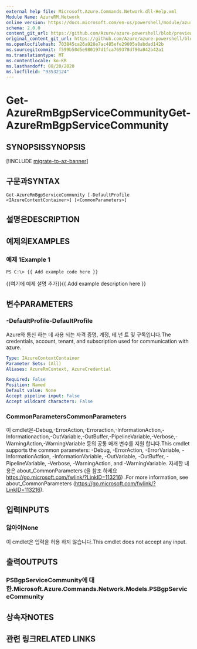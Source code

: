 ```yaml
---
external help file: Microsoft.Azure.Commands.Network.dll-Help.xml
Module Name: AzureRM.Network
online version: https://docs.microsoft.com/en-us/powershell/module/azurerm.network/get-azurermbgpservicecommunity
schema: 2.0.0
content_git_url: https://github.com/Azure/azure-powershell/blob/preview/src/ResourceManager/Network/Commands.Network/help/Get-AzureRmBgpServiceCommunity.md
original_content_git_url: https://github.com/Azure/azure-powershell/blob/preview/src/ResourceManager/Network/Commands.Network/help/Get-AzureRmBgpServiceCommunity.md
ms.openlocfilehash: 703845ca26a928e7ac485efe29005a8abdad142b
ms.sourcegitcommit: f599b50d5e980197d1fca769378df90a842b42a1
ms.translationtype: MT
ms.contentlocale: ko-KR
ms.lasthandoff: 08/20/2020
ms.locfileid: "93532124"
---
```

# <span data-ttu-id="3e6e2-101">Get-AzureRmBgpServiceCommunity</span><span class="sxs-lookup"><span data-stu-id="3e6e2-101">Get-AzureRmBgpServiceCommunity</span></span>

## <span data-ttu-id="3e6e2-102">SYNOPSIS</span><span class="sxs-lookup"><span data-stu-id="3e6e2-102">SYNOPSIS</span></span>

[!INCLUDE [migrate-to-az-banner](../../includes/migrate-to-az-banner.md)]

## <span data-ttu-id="3e6e2-103">구문과</span><span class="sxs-lookup"><span data-stu-id="3e6e2-103">SYNTAX</span></span>

```
Get-AzureRmBgpServiceCommunity [-DefaultProfile <IAzureContextContainer>] [<CommonParameters>]
```

## <span data-ttu-id="3e6e2-104">설명은</span><span class="sxs-lookup"><span data-stu-id="3e6e2-104">DESCRIPTION</span></span>

## <span data-ttu-id="3e6e2-105">예제의</span><span class="sxs-lookup"><span data-stu-id="3e6e2-105">EXAMPLES</span></span>

### <span data-ttu-id="3e6e2-106">예제 1</span><span class="sxs-lookup"><span data-stu-id="3e6e2-106">Example 1</span></span>
```
PS C:\> {{ Add example code here }}
```

<span data-ttu-id="3e6e2-107">{{여기에 예제 설명 추가}}</span><span class="sxs-lookup"><span data-stu-id="3e6e2-107">{{ Add example description here }}</span></span>

## <span data-ttu-id="3e6e2-108">변수</span><span class="sxs-lookup"><span data-stu-id="3e6e2-108">PARAMETERS</span></span>

### <span data-ttu-id="3e6e2-109">-DefaultProfile</span><span class="sxs-lookup"><span data-stu-id="3e6e2-109">-DefaultProfile</span></span>
<span data-ttu-id="3e6e2-110">Azure와 통신 하는 데 사용 되는 자격 증명, 계정, 테 넌 트 및 구독입니다.</span><span class="sxs-lookup"><span data-stu-id="3e6e2-110">The credentials, account, tenant, and subscription used for communication with azure.</span></span>

```yaml
Type: IAzureContextContainer
Parameter Sets: (All)
Aliases: AzureRmContext, AzureCredential

Required: False
Position: Named
Default value: None
Accept pipeline input: False
Accept wildcard characters: False
```

### <span data-ttu-id="3e6e2-111">CommonParameters</span><span class="sxs-lookup"><span data-stu-id="3e6e2-111">CommonParameters</span></span>
<span data-ttu-id="3e6e2-112">이 cmdlet은-Debug,-ErrorAction,-Erroraction,-InformationAction,-Informationaction,-OutVariable,-OutBuffer,-PipelineVariable,-Verbose,-WarningAction,-WarningVariable 등의 공통 매개 변수를 지원 합니다.</span><span class="sxs-lookup"><span data-stu-id="3e6e2-112">This cmdlet supports the common parameters: -Debug, -ErrorAction, -ErrorVariable, -InformationAction, -InformationVariable, -OutVariable, -OutBuffer, -PipelineVariable, -Verbose, -WarningAction, and -WarningVariable.</span></span> <span data-ttu-id="3e6e2-113">자세한 내용은 about_CommonParameters (을 참조 하세요 https://go.microsoft.com/fwlink/?LinkID=113216) .</span><span class="sxs-lookup"><span data-stu-id="3e6e2-113">For more information, see about_CommonParameters (https://go.microsoft.com/fwlink/?LinkID=113216).</span></span>

## <span data-ttu-id="3e6e2-114">입력</span><span class="sxs-lookup"><span data-stu-id="3e6e2-114">INPUTS</span></span>

### <span data-ttu-id="3e6e2-115">않아야</span><span class="sxs-lookup"><span data-stu-id="3e6e2-115">None</span></span>
<span data-ttu-id="3e6e2-116">이 cmdlet은 입력을 허용 하지 않습니다.</span><span class="sxs-lookup"><span data-stu-id="3e6e2-116">This cmdlet does not accept any input.</span></span>

## <span data-ttu-id="3e6e2-117">출력</span><span class="sxs-lookup"><span data-stu-id="3e6e2-117">OUTPUTS</span></span>

### <span data-ttu-id="3e6e2-118">PSBgpServiceCommunity에 대 한.</span><span class="sxs-lookup"><span data-stu-id="3e6e2-118">Microsoft.Azure.Commands.Network.Models.PSBgpServiceCommunity</span></span>

## <span data-ttu-id="3e6e2-119">상속자</span><span class="sxs-lookup"><span data-stu-id="3e6e2-119">NOTES</span></span>

## <span data-ttu-id="3e6e2-120">관련 링크</span><span class="sxs-lookup"><span data-stu-id="3e6e2-120">RELATED LINKS</span></span>

